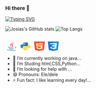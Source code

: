### Hi there 👋





[![Typing SVG](https://readme-typing-svg.herokuapp.com/?color=1E90FF&size=35&center=true&vCenter=true&width=1000&lines=Hello!,+Welcome+to+my+profile+;I'm+Josias+Gentil;I'm+from+Sao+Tome+and+Principe;I'm+student+of+computer+Engineering;:%29)](https://git.io/typing-svg)

![Josias's GitHub stats](https://github-readme-stats.vercel.app/api?username=josias-gsd&show_icons=true&theme=radical)
![Top Langs](https://github-readme-stats.vercel.app/api/top-langs/?username=josias-gsd&layout=compact&theme=radical)

<div style="display: inline_block"><br>
   <img align="center" alt="Josias-Python" height="30" width="40" src="https://raw.githubusercontent.com/devicons/devicon/master/icons/java/java-original.svg">
   <img align="center" alt="Josias-Python" height="30" width="40" src="https://raw.githubusercontent.com/devicons/devicon/master/icons/python/python-original.svg">
  <img align="center" alt="Josias-HTML" height="30" width="40" src="https://raw.githubusercontent.com/devicons/devicon/master/icons/html5/html5-original.svg">
  <img align="center" alt="Josias-CSS" height="30" width="40" src="https://raw.githubusercontent.com/devicons/devicon/master/icons/css3/css3-original.svg">
</div>



- 🔭 I’m currently working on java...
- 🌱 I’m Studing html,CSS,Python...
- 🤔 I’m looking for help with ...
- 😄 Pronouns: Ele/dele
- ⚡ Fun fact: I like learning every day!...

